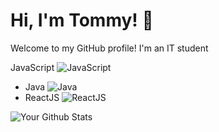# Hi, I'm Tommy! 👋

Welcome to my GitHub profile! I'm an IT student 

JavaScript ![JavaScript](https://img.icons8.com/color/48/000000/javascript.png)
- Java ![Java](https://img.icons8.com/color/48/000000/java-coffee-cup-logo--v1.png)
- ReactJS ![ReactJS](https://img.icons8.com/ultraviolet/40/000000/react.png)

![Your Github Stats](https://github-readme-stats.vercel.app/api?username=tommys0&show_icons=true&hide_border=true)
